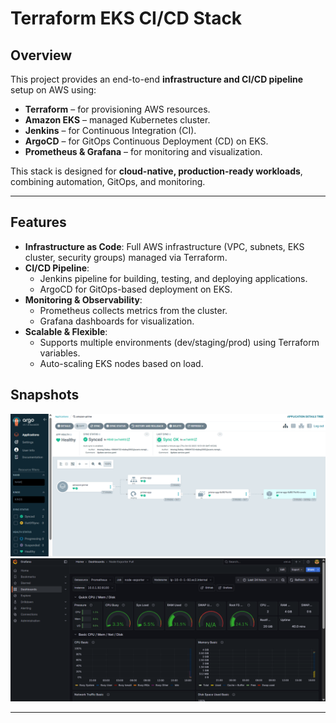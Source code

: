 # Terraform EKS CI/CD Stack

## Overview

This project provides an end-to-end **infrastructure and CI/CD pipeline** setup on AWS using:

- **Terraform** – for provisioning AWS resources.
- **Amazon EKS** – managed Kubernetes cluster.
- **Jenkins** – for Continuous Integration (CI).
- **ArgoCD** – for GitOps Continuous Deployment (CD) on EKS.
- **Prometheus & Grafana** – for monitoring and visualization.

This stack is designed for **cloud-native, production-ready workloads**, combining automation, GitOps, and monitoring.

---

## Features

- **Infrastructure as Code**: Full AWS infrastructure (VPC, subnets, EKS cluster, security groups) managed via Terraform.
- **CI/CD Pipeline**:
  - Jenkins pipeline for building, testing, and deploying applications.
  - ArgoCD for GitOps-based deployment on EKS.
- **Monitoring & Observability**:
  - Prometheus collects metrics from the cluster.
  - Grafana dashboards for visualization.
- **Scalable & Flexible**:
  - Supports multiple environments (dev/staging/prod) using Terraform variables.
  - Auto-scaling EKS nodes based on load.

## Snapshots
![Architecture Diagram](src/images/ArgoCD.png)
![Architecture Diagram](src/images/Grafana.png)



---



